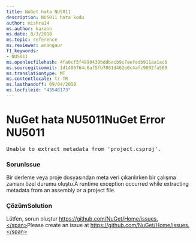 ```yaml
---
title: NuGet hata NU5011
description: NU5011 hata kodu
author: mishra14
ms.author: karann
ms.date: 8/3/2018
ms.topic: reference
ms.reviewer: anangaur
f1_keywords:
- NU5011
ms.openlocfilehash: 4fa0cf5f4890439bddbacb9c7aefedb911aa1ac6
ms.sourcegitcommit: 1d1406764c6af5fb7801d462e0c4afc9092fa569
ms.translationtype: MT
ms.contentlocale: tr-TR
ms.lasthandoff: 09/04/2018
ms.locfileid: "43548173"
---
```

# <a name="nuget-error-nu5011"></a><span data-ttu-id="db359-103">NuGet hata NU5011</span><span class="sxs-lookup"><span data-stu-id="db359-103">NuGet Error NU5011</span></span>
<pre>Unable to extract metadata from 'project.csproj'.</pre>

### <a name="issue"></a><span data-ttu-id="db359-104">Sorun</span><span class="sxs-lookup"><span data-stu-id="db359-104">Issue</span></span>

<span data-ttu-id="db359-105">Bir derleme veya proje dosyasından meta veri çıkarılırken bir çalışma zamanı özel durumu oluştu.</span><span class="sxs-lookup"><span data-stu-id="db359-105">A runtime exception occurred while extracting metadata from an assembly or a project file.</span></span>


### <a name="solution"></a><span data-ttu-id="db359-106">Çözüm</span><span class="sxs-lookup"><span data-stu-id="db359-106">Solution</span></span>

<span data-ttu-id="db359-107">Lütfen, sorun oluştur https://github.com/NuGet/Home/issues.</span><span class="sxs-lookup"><span data-stu-id="db359-107">Please create an issue at https://github.com/NuGet/Home/issues.</span></span>

